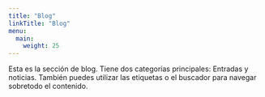 ```yaml
---
title: "Blog"
linkTitle: "Blog"
menu:
  main:
    weight: 25
---
```


Esta es la sección de blog. Tiene dos categorías principales: Entradas y noticias. También puedes utilizar las etiquetas o el buscador para navegar sobretodo el contenido.

